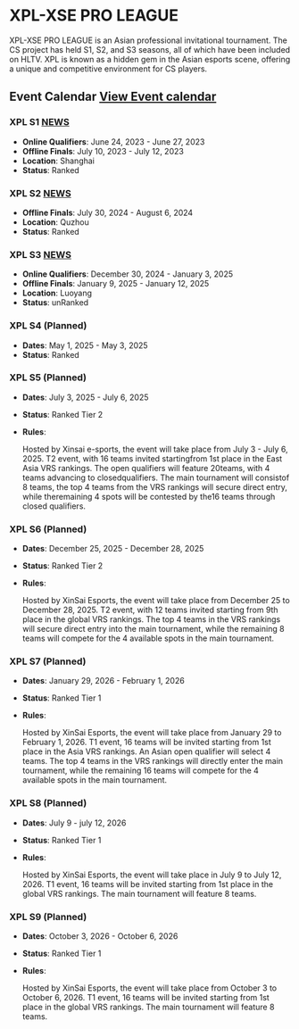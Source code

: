 # XPL-XSE PRO LEAGUE

XPL-XSE PRO LEAGUE is an Asian professional invitational tournament. The CS project has held S1, S2, and S3 seasons, all of which have been included on HLTV. XPL is known as a hidden gem in the Asian esports scene, offering a unique and competitive environment for CS players.

## Event Calendar  [View Event calendar](events.md)


### XPL S1 [NEWS](http://www.xse.asia/index.php?m=home&c=View&a=index&aid=165&admin_id=1)
- **Online Qualifiers**: June 24, 2023 - June 27, 2023
- **Offline Finals**: July 10, 2023 - July 12, 2023
- **Location**: Shanghai
- **Status**: Ranked

### XPL S2 [NEWS](http://www.xse.asia/index.php?m=home&c=View&a=index&aid=166&admin_id=1)
- **Offline Finals**: July 30, 2024 - August 6, 2024
- **Location**: Quzhou
- **Status**: Ranked

### XPL S3 [NEWS](http://www.xse.asia/index.php?m=home&c=View&a=index&aid=167&admin_id=1)
- **Online Qualifiers**: December 30, 2024 - January 3, 2025
- **Offline Finals**: January 9, 2025 - January 12, 2025
- **Location**: Luoyang
- **Status**: unRanked 

### XPL S4 (Planned)
- **Dates**: May 1, 2025 - May 3, 2025
- **Status**: Ranked


### XPL S5 (Planned)
- **Dates**: July 3, 2025 - July 6, 2025
- **Status**: Ranked Tier 2
- **Rules**:

  Hosted by Xinsai e-sports, the event will take place from July 3 - July 6, 2025.
  T2 event, with 16 teams invited startingfrom 1st place in the East Asia VRS rankings. 
  The open qualifiers will feature 20teams, with 4 teams advancing to closedqualifiers. 
  The main tournament will consistof 8 teams, 
  the top 4 teams from the VRS rankings will secure direct entry, 
  while theremaining 4 spots will be contested by the16 teams through closed qualifiers.


### XPL S6 (Planned)
- **Dates**: December 25, 2025 - December 28, 2025
- **Status**: Ranked Tier 2
- **Rules**:
  
  Hosted by XinSai Esports, the event will take place from December 25 to December 28, 2025.
  T2 event, with 12 teams invited starting from 9th place in the global VRS rankings.
  The top 4 teams in the VRS rankings will secure direct entry into the main tournament, while the remaining 8 teams will compete for the 4 available spots in the main tournament.


### XPL S7 (Planned)
- **Dates**: January 29, 2026 - February 1, 2026
- **Status**: Ranked Tier 1
- **Rules**:
  
  Hosted by XinSai Esports, the event will take place from January 29 to February 1, 2026.
  T1 event, 16 teams will be invited starting from 1st place in the Asia VRS rankings.
  An Asian open qualifier will select 4 teams. The top 4 teams in the VRS rankings will directly enter the main tournament,
  while the remaining 16 teams will compete for the 4 available spots in the main tournament.

### XPL S8 (Planned)
- **Dates**: July 9 - july 12, 2026
- **Status**: Ranked Tier 1
- **Rules**:
  
  Hosted by XinSai Esports, the event will take place in July 9 to July 12, 2026.
  T1 event, 16 teams will be invited starting from 1st place in the global VRS rankings.
  The main tournament will feature 8 teams.

### XPL S9 (Planned)
- **Dates**: October 3, 2026 - October 6, 2026
- **Status**: Ranked Tier 1
- **Rules**:
  
  Hosted by XinSai Esports, the event will take place from October 3 to October 6, 2026.
  T1 event, 16 teams will be invited starting from 1st place in the global VRS rankings.
  The main tournament will feature 8 teams.
